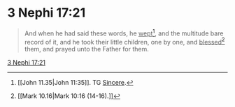 # 3 Nephi 17:21

> And when he had said these words, he <u>wept</u>[^a], and the multitude bare record of it, and he took their little children, one by one, and <u>blessed</u>[^b] them, and prayed unto the Father for them.

[3 Nephi 17:21](https://www.churchofjesuschrist.org/study/scriptures/bofm/3-ne/17?lang=eng&id=p21#p21)


[^a]: [[John 11.35|John 11:35]]. TG [Sincere](https://www.churchofjesuschrist.org/study/scriptures/tg/sincere?lang=eng).
[^b]: [[Mark 10.16|Mark 10:16 (14-16).]]
